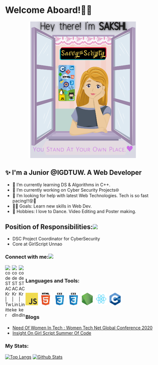 # Welcome Aboard!🤩👋
<p align="center">
  <img src="https://github.com/Sakshi-25/Sakshi-25/blob/master/image2.png" width="70%">
 </p>
 
## ✨ I'm a Junior @IGDTUW. A Web Developer
- 🌱 I’m currently learning DS & Algorithms in C++.
- 🔐 I’m currently working on Cyber Security Projects🌐
- 🤔 I’m looking for help with latest Web Technologies. Tech is so fast pacing!!😵🤪
- 👩‍💻 Goals: Learn new skills in Web Dev.
- 🎨 Hobbies: I love to Dance. Video Editing and Poster making.

## Position of Responsibilities:<img src="https://media.giphy.com/media/USVqiZKAfTqTlAweo4/source.gif" width="60">
- DSC Project Coordinator for CyberSecurity
- Core at GirlScript Unnao

### Connect with me:<img src="https://media.giphy.com/media/3o72EUVzqzm8V1P9qU/giphy.gif" width="50">
[<img align="left" alt="codeSTACKr | Twitter" width="22px" src="https://cdn.jsdelivr.net/npm/simple-icons@v3/icons/twitter.svg" />][twitter]
[<img align="left" alt="codeSTACKr | LinkedIn" width="22px" src="https://cdn.jsdelivr.net/npm/simple-icons@v3/icons/linkedin.svg" />][linkedin]
[<img align="left" alt="codeSTACKr | LinkedIn" width="22px" src="https://wrytin.com/static/img/logo/512.png" />][wrytin]

<br />

### Languages and Tools:
<img height="40" width="40" src="https://raw.githubusercontent.com/github/explore/80688e429a7d4ef2fca1e82350fe8e3517d3494d/topics/javascript/javascript.png" /> <img height="40" width="40" src="https://raw.githubusercontent.com/github/explore/80688e429a7d4ef2fca1e82350fe8e3517d3494d/topics/html/html.png" /> <img height="40" width="40" src="https://raw.githubusercontent.com/github/explore/80688e429a7d4ef2fca1e82350fe8e3517d3494d/topics/css/css.png" /> <img height="40" width="40" src="https://raw.githubusercontent.com/github/explore/80688e429a7d4ef2fca1e82350fe8e3517d3494d/topics/css/css.png" /> <img height="40" width="40" src="https://raw.githubusercontent.com/github/explore/80688e429a7d4ef2fca1e82350fe8e3517d3494d/topics/nodejs/nodejs.png" /> <img height="40" width="40" src="https://raw.githubusercontent.com/github/explore/80688e429a7d4ef2fca1e82350fe8e3517d3494d/topics/react/react.png" />  <img height="40" width="40" src="https://raw.githubusercontent.com/github/explore/80688e429a7d4ef2fca1e82350fe8e3517d3494d/topics/cpp/cpp.png" /> 
---
### Blogs
- [Need Of Women In Tech : Women Tech Net Global Conference 2020](https://wrytin.com/sakshijangra/need-of-women-in-tech-women-tech-net-global-conference-2020-kaqkq5vo)
- [Insight On Girl Script Summer Of Code](https://wrytin.com/sakshijangra/insight-of-girl-script-summer-of-code-k6ay1r6j)

### My Stats:
[![Top Langs](https://github-readme-stats.vercel.app/api/top-langs/?username=Sakshi-25&count_private=true&show_icons=true&theme=radical&layout=compact)]() [![Github Stats](https://github-readme-stats.sakshi-25.vercel.app/api?username=Sakshi-25&show_icons=true&include_all_commits=true&theme=radical)]()


[twitter]: https://twitter.com/Sakshi2517
[linkedin]: https://www.linkedin.com/in/sakshi-jangra-37755b17b
[wrytin]: https://wrytin.com/sakshijangra
